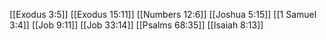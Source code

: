 [[Exodus 3:5]]
[[Exodus 15:11]]
[[Numbers 12:6]]
[[Joshua 5:15]]
[[1 Samuel 3:4]]
[[Job 9:11]]
[[Job 33:14]]
[[Psalms 68:35]]
[[Isaiah 8:13]]
